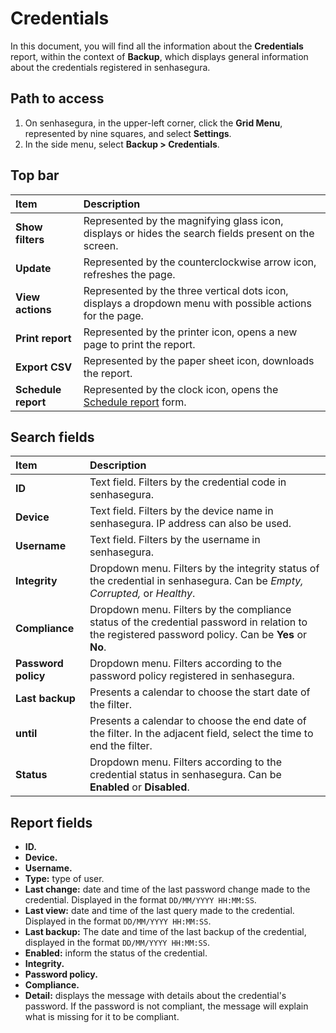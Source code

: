 # Credentials

In this document, you will find all the information about the **Credentials** report, within the context of **Backup**, which displays general information about the credentials registered in senhasegura.

## **Path to access**

1. On senhasegura, in the upper-left corner, click the **Grid Menu**, represented by nine squares, and select **Settings**.  
2. In the side menu, select **Backup \> Credentials**.

## **Top bar**

| Item | Description |
| :---- | :---- |
| **Show filters** | Represented by the magnifying glass icon, displays or hides the search fields present on the screen. |
| **Update** | Represented by the counterclockwise arrow icon, refreshes the page. |
| **View actions** | Represented by the three vertical dots icon, displays a dropdown menu with possible actions for the page. |
| **Print report** | Represented by the printer icon, opens a new page to print the report. |
| **Export CSV** | Represented by the paper sheet icon, downloads the report. |
| **Schedule report** | Represented by the clock icon, opens the [Schedule report](/v3-33/docs/general-information-how-to-issue-download-and-schedule-device-reports) form. |

## **Search fields**

| Item | Description |
| :---- | :---- |
| **ID** | Text field. Filters by the credential code in senhasegura. |
| **Device** | Text field. Filters by the device name in senhasegura. IP address can also be used. |
| **Username** | Text field. Filters by the username in senhasegura. |
| **Integrity** | Dropdown menu. Filters by the integrity status of the credential in senhasegura. Can be *Empty, Corrupted,* or *Healthy*. |
| **Compliance** | Dropdown menu. Filters by the compliance status of the credential password in relation to the registered password policy. Can be **Yes** or **No**. |
| **Password policy** | Dropdown menu. Filters according to the password policy registered in senhasegura. |
| **Last backup** | Presents a calendar to choose the start date of the filter. |
| **until** | Presents a calendar to choose the end date of the filter. In the adjacent field, select the time to end the filter. |
| **Status** | Dropdown menu. Filters according to the credential status in senhasegura. Can be **Enabled** or **Disabled**. |

## **Report fields**

* **ID.**  
* **Device.**  
* **Username.**  
* **Type:** type of user.  
* **Last change:** date and time of the last password change made to the credential. Displayed in the format `DD/MM/YYYY HH:MM:SS`.  
* **Last view:** date and time of the last query made to the credential. Displayed in the format `DD/MM/YYYY HH:MM:SS`.  
* **Last backup:** The date and time of the last backup of the credential, displayed in the format `DD/MM/YYYY HH:MM:SS`.  
* **Enabled:** inform the status of the credential.  
* **Integrity.**  
* **Password policy.**  
* **Compliance.**  
* **Detail:** displays the message with details about the credential's password. If the password is not compliant, the message will explain what is missing for it to be compliant.